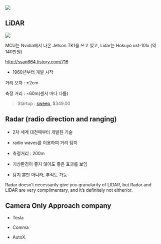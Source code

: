

![](http://i.imgur.com/SAZPK7T.png)

## LiDAR

![](https://cdn-images-1.medium.com/max/2000/1*ZXWTdEZ3NYN5qz87gXWeGA.png)

MCU는 Nvidia에서 나온 Jetson TK1을 쓰고 있고, Lidar는 Hokuyo ust-10lx \(약140만원\)



http://ssan664.tistory.com/716



- 1960년부터 개발 시작 

거리 오차 : ±2cm

측정 거리 : ~60m(센서 마다 다름)

> Startup : [sweep](http://scanse.io/), $349.00


## Radar (radio direction and ranging)

- 2차 세계 대전때부터 개발된 기술 

- radio waves를 이용하여 거리 탐지 

- 측정거리 : 200m 

- 기상환경이 좋지 않아도 좋은 효과를 보임 

- 탐지 뿐만 아니라, 추적도 가능 

Radar doesn’t necessarily give you granularity of LIDAR, but Radar and LIDAR are very complimentary, and it’s definitely not either/or.


## Camera Only Approach company

- Tesla

- Comma 

- AutoX.

